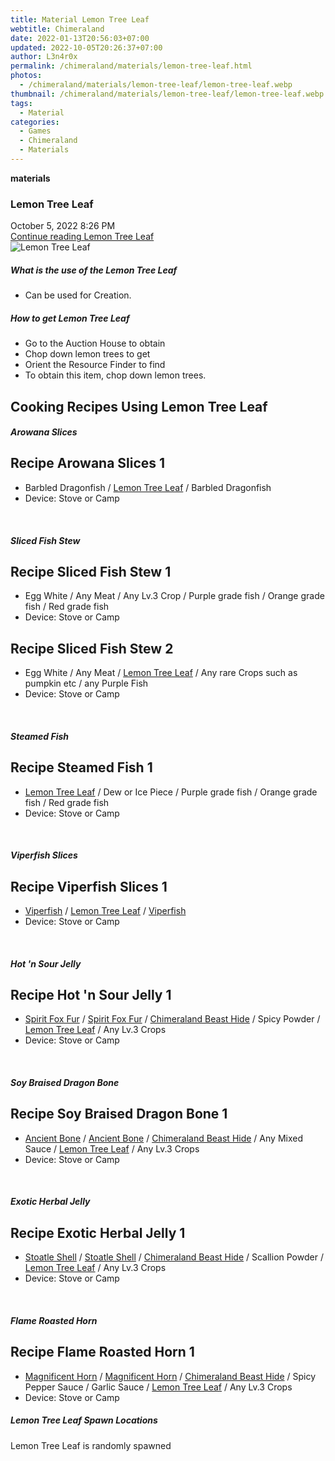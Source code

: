 ```yaml
---
title: Material Lemon Tree Leaf
webtitle: Chimeraland
date: 2022-01-13T20:56:03+07:00
updated: 2022-10-05T20:26:37+07:00
author: L3n4r0x
permalink: /chimeraland/materials/lemon-tree-leaf.html
photos:
  - /chimeraland/materials/lemon-tree-leaf/lemon-tree-leaf.webp
thumbnail: /chimeraland/materials/lemon-tree-leaf/lemon-tree-leaf.webp
tags:
  - Material
categories:
  - Games
  - Chimeraland
  - Materials
---
```


<section id="bootstrap-wrapper">
  <link
    rel="stylesheet"
    href="https://cdn.statically.io/gh/dimaslanjaka/Web-Manajemen/40ac3225/css/bootstrap-4.5-wrapper.css"
  />
  <div
    class="row g-0 border rounded overflow-hidden flex-md-row mb-4 shadow-sm position-relative"
  >
    <div class="col p-4 d-flex flex-column position-static">
      <strong class="d-inline-block mb-2 text-success">materials</strong>
      <h3 class="mb-0">Lemon Tree Leaf</h3>
      <div class="mb-1 text-muted">October 5, 2022 8:26 PM</div>
      <a
        href="/chimeraland/materials/lemon-tree-leaf.html"
        class="stretched-link d-none"
        >Continue reading Lemon Tree Leaf</a
      >
    </div>
    <div class="col-auto d-none d-lg-block">
      <img
        src="/chimeraland/materials/lemon-tree-leaf/lemon-tree-leaf.webp"
        alt="Lemon Tree Leaf"
      />
    </div>
  </div>
  <div class="row">
    <div class="col-lg-6 col-12 mb-2">
      <div class="card">
        <div class="card-body">
          <h5 class="card-title">What is the use of the Lemon Tree Leaf</h5>
          <div class="card-text">
            <ul>
              <li>Can be used for Creation.</li>
            </ul>
          </div>
        </div>
      </div>
    </div>
    <div class="col-lg-6 col-12 mb-2">
      <div class="card">
        <div class="card-body">
          <h5 class="card-title">How to get Lemon Tree Leaf</h5>
          <div class="card-text">
            <ul>
              <li>Go to the Auction House to obtain</li>
              <li>Chop down lemon trees to get</li>
              <li>Orient the Resource Finder to find</li>
              <li>To obtain this item, chop down lemon trees.</li>
            </ul>
          </div>
        </div>
      </div>
    </div>
    <div class="col-12 mb-2">
      <h2 id="cookable">Cooking Recipes Using Lemon Tree Leaf</h2>
      <div id="recipe-arowana-slices">
        <h5 id="item-arowana-slices">Arowana Slices</h5>
        <div class="mb-2">
          <div class="card">
            <div class="card-body">
              <h2 class="card-title fs-5">Recipe Arowana Slices 1</h2>
              <div class="card-text">
                <ul>
                  <li>
                    Barbled Dragonfish<span> / </span
                    ><a
                      class="text-decoration-none"
                      href="/chimeraland/materials/lemon-tree-leaf.html"
                      >Lemon Tree Leaf</a
                    ><span> / </span>Barbled Dragonfish
                  </li>
                  <li>Device: Stove or Camp</li>
                </ul>
              </div>
            </div>
          </div>
        </div>
      </div>
      <br />
      <div id="recipe-sliced-fish-stew">
        <h5 id="item-sliced-fish-stew">Sliced Fish Stew</h5>
        <div class="mb-2">
          <div class="card">
            <div class="card-body">
              <h2 class="card-title fs-5">Recipe Sliced Fish Stew 1</h2>
              <div class="card-text">
                <ul>
                  <li>
                    Egg White<span> / </span>Any Meat<span> / </span>Any Lv.3
                    Crop<span> / </span>Purple grade fish<span> / </span>Orange
                    grade fish<span> / </span>Red grade fish
                  </li>
                  <li>Device: Stove or Camp</li>
                </ul>
              </div>
            </div>
          </div>
        </div>
        <div class="mb-2">
          <div class="card">
            <div class="card-body">
              <h2 class="card-title fs-5">Recipe Sliced Fish Stew 2</h2>
              <div class="card-text">
                <ul>
                  <li>
                    Egg White<span> / </span>Any Meat<span> / </span
                    ><a
                      class="text-decoration-none"
                      href="/chimeraland/materials/lemon-tree-leaf.html"
                      >Lemon Tree Leaf</a
                    ><span> / </span>Any rare Crops such as pumpkin etc<span>
                      / </span
                    >any Purple Fish
                  </li>
                  <li>Device: Stove or Camp</li>
                </ul>
              </div>
            </div>
          </div>
        </div>
      </div>
      <br />
      <div id="recipe-steamed-fish">
        <h5 id="item-steamed-fish">Steamed Fish</h5>
        <div class="mb-2">
          <div class="card">
            <div class="card-body">
              <h2 class="card-title fs-5">Recipe Steamed Fish 1</h2>
              <div class="card-text">
                <ul>
                  <li>
                    <a
                      class="text-decoration-none"
                      href="/chimeraland/materials/lemon-tree-leaf.html"
                      >Lemon Tree Leaf</a
                    ><span> / </span>Dew or Ice Piece<span> / </span>Purple
                    grade fish<span> / </span>Orange grade fish<span> / </span
                    >Red grade fish
                  </li>
                  <li>Device: Stove or Camp</li>
                </ul>
              </div>
            </div>
          </div>
        </div>
      </div>
      <br />
      <div id="recipe-viperfish-slices">
        <h5 id="item-viperfish-slices">Viperfish Slices</h5>
        <div class="mb-2">
          <div class="card">
            <div class="card-body">
              <h2 class="card-title fs-5">Recipe Viperfish Slices 1</h2>
              <div class="card-text">
                <ul>
                  <li>
                    <a
                      class="text-decoration-none"
                      href="/chimeraland/materials/viperfish.html"
                      >Viperfish</a
                    ><span> / </span
                    ><a
                      class="text-decoration-none"
                      href="/chimeraland/materials/lemon-tree-leaf.html"
                      >Lemon Tree Leaf</a
                    ><span> / </span
                    ><a
                      class="text-decoration-none"
                      href="/chimeraland/materials/viperfish.html"
                      >Viperfish</a
                    >
                  </li>
                  <li>Device: Stove or Camp</li>
                </ul>
              </div>
            </div>
          </div>
        </div>
      </div>
      <br />
      <div id="recipe-hot-n-sour-jelly">
        <h5 id="item-hot-n-sour-jelly">Hot &#x27;n Sour Jelly</h5>
        <div class="mb-2">
          <div class="card">
            <div class="card-body">
              <h2 class="card-title fs-5">Recipe Hot &#x27;n Sour Jelly 1</h2>
              <div class="card-text">
                <ul>
                  <li>
                    <a
                      class="text-decoration-none"
                      href="/chimeraland/materials/spirit-fox-fur.html"
                      >Spirit Fox Fur</a
                    ><span> / </span
                    ><a
                      class="text-decoration-none"
                      href="/chimeraland/materials/spirit-fox-fur.html"
                      >Spirit Fox Fur</a
                    ><span> / </span
                    ><a
                      class="text-decoration-none"
                      href="/chimeraland/materials/chimeraland-beast-hide.html"
                      >Chimeraland Beast Hide</a
                    ><span> / </span>Spicy Powder<span> / </span
                    ><a
                      class="text-decoration-none"
                      href="/chimeraland/materials/lemon-tree-leaf.html"
                      >Lemon Tree Leaf</a
                    ><span> / </span>Any Lv.3 Crops
                  </li>
                  <li>Device: Stove or Camp</li>
                </ul>
              </div>
            </div>
          </div>
        </div>
      </div>
      <br />
      <div id="recipe-soy-braised-dragon-bone">
        <h5 id="item-soy-braised-dragon-bone">Soy Braised Dragon Bone</h5>
        <div class="mb-2">
          <div class="card">
            <div class="card-body">
              <h2 class="card-title fs-5">Recipe Soy Braised Dragon Bone 1</h2>
              <div class="card-text">
                <ul>
                  <li>
                    <a
                      class="text-decoration-none"
                      href="/chimeraland/materials/ancient-bone.html"
                      >Ancient Bone</a
                    ><span> / </span
                    ><a
                      class="text-decoration-none"
                      href="/chimeraland/materials/ancient-bone.html"
                      >Ancient Bone</a
                    ><span> / </span
                    ><a
                      class="text-decoration-none"
                      href="/chimeraland/materials/chimeraland-beast-hide.html"
                      >Chimeraland Beast Hide</a
                    ><span> / </span>Any Mixed Sauce<span> / </span
                    ><a
                      class="text-decoration-none"
                      href="/chimeraland/materials/lemon-tree-leaf.html"
                      >Lemon Tree Leaf</a
                    ><span> / </span>Any Lv.3 Crops
                  </li>
                  <li>Device: Stove or Camp</li>
                </ul>
              </div>
            </div>
          </div>
        </div>
      </div>
      <br />
      <div id="recipe-exotic-herbal-jelly">
        <h5 id="item-exotic-herbal-jelly">Exotic Herbal Jelly</h5>
        <div class="mb-2">
          <div class="card">
            <div class="card-body">
              <h2 class="card-title fs-5">Recipe Exotic Herbal Jelly 1</h2>
              <div class="card-text">
                <ul>
                  <li>
                    <a
                      class="text-decoration-none"
                      href="/chimeraland/materials/stoatle-shell.html"
                      >Stoatle Shell</a
                    ><span> / </span
                    ><a
                      class="text-decoration-none"
                      href="/chimeraland/materials/stoatle-shell.html"
                      >Stoatle Shell</a
                    ><span> / </span
                    ><a
                      class="text-decoration-none"
                      href="/chimeraland/materials/chimeraland-beast-hide.html"
                      >Chimeraland Beast Hide</a
                    ><span> / </span>Scallion Powder<span> / </span
                    ><a
                      class="text-decoration-none"
                      href="/chimeraland/materials/lemon-tree-leaf.html"
                      >Lemon Tree Leaf</a
                    ><span> / </span>Any Lv.3 Crops
                  </li>
                  <li>Device: Stove or Camp</li>
                </ul>
              </div>
            </div>
          </div>
        </div>
      </div>
      <br />
      <div id="recipe-flame-roasted-horn">
        <h5 id="item-flame-roasted-horn">Flame Roasted Horn</h5>
        <div class="mb-2">
          <div class="card">
            <div class="card-body">
              <h2 class="card-title fs-5">Recipe Flame Roasted Horn 1</h2>
              <div class="card-text">
                <ul>
                  <li>
                    <a
                      class="text-decoration-none"
                      href="/chimeraland/materials/magnificent-horn.html"
                      >Magnificent Horn</a
                    ><span> / </span
                    ><a
                      class="text-decoration-none"
                      href="/chimeraland/materials/magnificent-horn.html"
                      >Magnificent Horn</a
                    ><span> / </span
                    ><a
                      class="text-decoration-none"
                      href="/chimeraland/materials/chimeraland-beast-hide.html"
                      >Chimeraland Beast Hide</a
                    ><span> / </span>Spicy Pepper Sauce<span> / </span>Garlic
                    Sauce<span> / </span
                    ><a
                      class="text-decoration-none"
                      href="/chimeraland/materials/lemon-tree-leaf.html"
                      >Lemon Tree Leaf</a
                    ><span> / </span>Any Lv.3 Crops
                  </li>
                  <li>Device: Stove or Camp</li>
                </ul>
              </div>
            </div>
          </div>
        </div>
      </div>
    </div>
    <div class="col-12 mb-2">
      <h5>Lemon Tree Leaf Spawn Locations</h5>
      <p>Lemon Tree Leaf is randomly spawned</p>
    </div>
  </div>
</section>